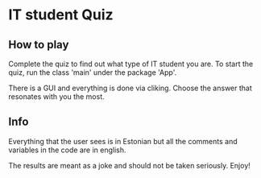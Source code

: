 # IT student Quiz

## How to play
<p> Complete the quiz to find out what type of IT student you are. To start the quiz, run the class 'main' under the package 'App'. <p>
<p>There is a GUI and everything is done via cliking. Choose the answer that resonates with you the most.<p>

## Info
<p>Everything that the user sees is in Estonian but all the comments and variables in the code are in english.<p>
<p>The results are meant as a joke and should not be taken seriously. Enjoy! <p>
